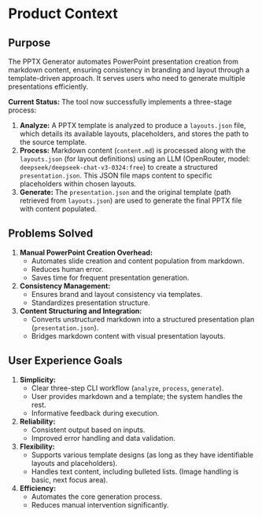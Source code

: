 # Product Context

## Purpose
The PPTX Generator automates PowerPoint presentation creation from markdown content, ensuring consistency in branding and layout through a template-driven approach. It serves users who need to generate multiple presentations efficiently.

**Current Status:**
The tool now successfully implements a three-stage process:
1.  **Analyze:** A PPTX template is analyzed to produce a `layouts.json` file, which details its available layouts, placeholders, and stores the path to the source template.
2.  **Process:** Markdown content (`content.md`) is processed along with the `layouts.json` (for layout definitions) using an LLM (OpenRouter, model: `deepseek/deepseek-chat-v3-0324:free`) to create a structured `presentation.json`. This JSON file maps content to specific placeholders within chosen layouts.
3.  **Generate:** The `presentation.json` and the original template (path retrieved from `layouts.json`) are used to generate the final PPTX file with content populated.

## Problems Solved
1.  **Manual PowerPoint Creation Overhead:**
    *   Automates slide creation and content population from markdown.
    *   Reduces human error.
    *   Saves time for frequent presentation generation.
2.  **Consistency Management:**
    *   Ensures brand and layout consistency via templates.
    *   Standardizes presentation structure.
3.  **Content Structuring and Integration:**
    *   Converts unstructured markdown into a structured presentation plan (`presentation.json`).
    *   Bridges markdown content with visual presentation layouts.

## User Experience Goals
1.  **Simplicity:**
    *   Clear three-step CLI workflow (`analyze`, `process`, `generate`).
    *   User provides markdown and a template; the system handles the rest.
    *   Informative feedback during execution.
2.  **Reliability:**
    *   Consistent output based on inputs.
    *   Improved error handling and data validation.
3.  **Flexibility:**
    *   Supports various template designs (as long as they have identifiable layouts and placeholders).
    *   Handles text content, including bulleted lists. (Image handling is basic, next focus area).
4.  **Efficiency:**
    *   Automates the core generation process.
    *   Reduces manual intervention significantly.
